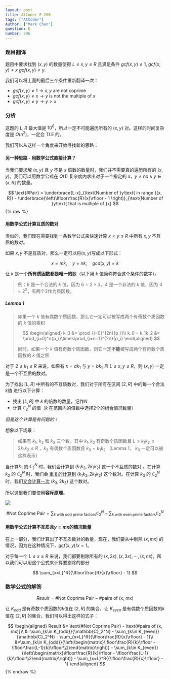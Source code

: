 ```yaml
---
layout: post
title: AtCoder E 206
tags: ["AtCoder"]
Author: ["Mark Chen"]
question: E
number: 206
---
```

### 题目翻译

题目中要求找到 $(x, y)$ 的数量使得 $L\leq x, y\leq R$  且满足条件 $gcf(x, y) \neq 1$, $gcf(x, y) \neq x$ $gcf(x, y) \neq y$.

我们可以将上面的最后三个条件重新翻译一次：

* $gcf(x, y) \neq 1 \rightarrow x, y\text{ are not coprime}$
* $gcf(x, y) \neq x \rightarrow y \text{ is not the multiple of }x$
* $gcf(x, y)\neq y \rightarrow y > x$

### 分析

这题的 $L, R$ 最大值是 $10^6$，所以一定不可能遍历所有的 $(x, y)$ 对。这样的时间复杂度是 $O(n^2)$，一定会 TLE 的。

我们可以从这样一个角度来开始寻找新的思路：

#### 另一种思路 - 用数学公式直接计算？

当我们要求解 $(x, y)$ 且 $y$ 不是 $x$ 倍数的数量时，我们并不需要真的遍历所有的 $(x, y)$。我们可以用数学公式在 $O(1)$ 复杂度内求出对于一个指定的 $x$，$y\neq nx\;\wedge\;y\in(x, R]$ 的数量。

$$
\text{#Pair} = \underbrace{L-x}_{\text{Number of }y\text{ in range }(x, R]} - \underbrace{\left(\lfloor\frac{R}{x}\rfloor - 1 \right)}_{\text{Number of }y\text{ that is multiple of }x}
$$
{% raw %}
#### 用数学公式计算互质的数对

类似的，我们现在需要找到一条数学公式来快速计算 $x\lt y\leq R$  中所有 $x, y$ 不互质的数对。

如果 $x, y$ 不是互质对，那么一定可以将$(x, y)$写成以下形式：

$$
x = mk,\quad y=nk, \quad gcd(x, y) = k
$$

让 $k$ 是一个**所有质因数都是唯一的**数（以下用 $k$ 值简称符合这个条件的数字）。

> 例：$6$ 是一个合法的 $k$ 值，因为 $6 = 2 \times 3$。$4$ 是一个非法的 $k$ 值，因为 $4 = 2^2$，有两个2作为质因数。

##### Lemma 1

> 如果一个 $k$ 值有偶数个质因数，那么它一定可以被写成两个有奇数个质因数的 $k$ 值的乘积
>
> $$
> \begin{aligned}
> k_0 &= \prod_{i=0}^{2n}{p_i}\\
> k_0 = k_1k_2 &= \prod_{i=0}^n{p_i}\times\prod_{i=n+1}^{2n}{p_i}
> \end{aligned}
> $$
>
> 同时，如果一个 $k$ 值有奇数个质因数，则它一定**不能**被写成两个有奇数个质因数的 $k$ 值之积

对于 $2\leq k_1\leq R$ 来说，如果有 $x = ak_1$ 与 $y=bk_1$ 且 $L\leq x, y\leq R$，则 $(x, y)$ 一定是一个不互质的数对。

为了找出 $[L, R]$ 中所有的不互质数对，我们对于所有在区间 $[2, R]$ 中的每一个合法 $k$值 进行以下计算：

* 找出 $[L, R]$ 中 $k$ 的倍数的数量，记作$N$
* 计算 $\mathbb{C}_2^N$ 的值（$k$ 在范围内的倍数中选择2个的组合情况数量）

*但是这个计算是有问题的！*

想象以下场景：

> 如果有 $k_1$, $k_2$ 和 $k_3$ 三个数，其中 $k_1, k_2$ 有奇数个质因数且 $L\leq k_1k_2\leq 2k_1k_2\leq R$ ，$k_3$ 有偶数个质因数且 $k_3 = k_1k_2$ （Lemma 1， $k_3$ 一定可以被这样表示)

当计算$k_1$ 的 $\mathbb{C}_2^N$ 时，我们会计算到 $(k_1k_2, 2k_1k_2)$ 这一个不互质的数对 。在计算 $k_2$ 的 $\mathbb{C}_2^N$ 时，我们会 <u>重复的计算到</u> $(k_1k_2, 2k_1k_2)$ 这个数对。在计算 $k_3$ 的 $\mathbb{C}_2^N$ 时，我们<u>又会计算一次</u> $(k_3, 2k_3)$ 这个数对。

所以这里我们要使用**容斥原理**。

<img src="https://i.loli.net/2021/06/25/xgiTNznb3IfL7UW.jpg" loading="eager"/>

$$
\text{#Not Coprime Pair} = \sum_{k\text{ with odd prime factors}} {\mathbb{C}_2^N} - \sum_{k\text{ with even prime factors}} {\mathbb{C}_2^N}
$$

#### 用数学公式计算不互质且$y=mx$的情况数量

在上一部分，我们计算出了不互质数对的数量，现在，我们要从中剔除 $(x, mx)$ 的情况，因为在这种情况下，$gcf(x, y) / x = 1$。

对于每一个 $L\leq x\leq R$ 来说，我们都要剔除所有的 $(x, 2x), (x, 3x), \cdots, (x, nx)$。所以我们可以用这个公式来计算要剔除的部分

$$
\sum_{x=L}^R{{\lfloor\frac{R}{x}\rfloor} - 1}
$$

### 数学公式的解答

$$
Result = \text{#Not Coprime Pair} - \text{#pairs of (x, mx)}
$$

让 $K_{odd}$ 是有奇数个质因数的$k$值在 $[2, R]$ 的集合，让 $K_{even}$ 是有偶数个质因数的$k$值在 $[2, R]$ 的集合。我们可以得出这样的式子：

$$
\begin{aligned}
Result &= \text{#Not Coprime Pair} - \text{#pairs of (x, mx)}\\
&=\sum_{k\in K_{odd}}{\mathbb{C}_2^N} - \sum_{k\in K_{even}}{\mathbb{C}_2^N} - \sum_{x=L}^R{{\lfloor\frac{R}{x}\rfloor} - 1}\\
&=\sum_{k\in K_{odd}}{\left(\begin{matrix}\lfloor\frac{R}{k}\rfloor - \lfloor\frac{L-1}{k}\rfloor\\2\end{matrix}\right)} - \sum_{k\in K_{even}}{\left(\begin{matrix}\lfloor\frac{R}{k}\rfloor - \lfloor\frac{L-1}{k}\rfloor\\2\end{matrix}\right)} - \sum_{x=L}^R{{\lfloor\frac{R}{x}\rfloor} - 1}
\end{aligned}
$$
{% endraw %}
